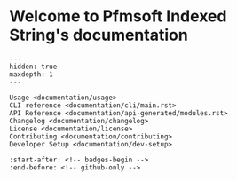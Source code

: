 # Welcome to Pfmsoft Indexed String's documentation

```{toctree}
---
hidden: true
maxdepth: 1
---

Usage <documentation/usage>
CLI reference <documentation/cli/main.rst>
API Reference <documentation/api-generated/modules.rst>
Changelog <documentation/changelog>
License <documentation/license>
Contributing <documentation/contributing>
Developer Setup <documentation/dev-setup>
```

```{include} ../../README.md
:start-after: <!-- badges-begin -->
:end-before: <!-- github-only -->
```
